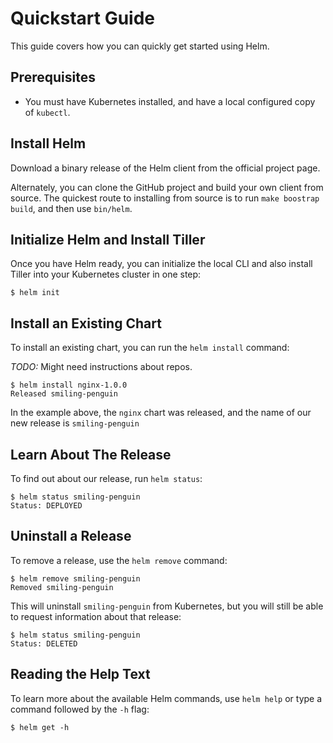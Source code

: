 # Quickstart Guide

This guide covers how you can quickly get started using Helm.

## Prerequisites

- You must have Kubernetes installed, and have a local configured copy
  of `kubectl`.

## Install Helm

Download a binary release of the Helm client from the official project
page.

Alternately, you can clone the GitHub project and build your own
client from source. The quickest route to installing from source is to
run `make boostrap build`, and then use `bin/helm`.

## Initialize Helm and Install Tiller

Once you have Helm ready, you can initialize the local CLI and also
install Tiller into your Kubernetes cluster in one step:

```console
$ helm init
```

## Install an Existing Chart

To install an existing chart, you can run the `helm install` command:

_TODO:_ Might need instructions about repos.

```console
$ helm install nginx-1.0.0
Released smiling-penguin
```

In the example above, the `nginx` chart was released, and the name of
our new release is `smiling-penguin`

## Learn About The Release

To find out about our release, run `helm status`:

```console
$ helm status smiling-penguin
Status: DEPLOYED
```

## Uninstall a Release

To remove a release, use the `helm remove` command:

```console
$ helm remove smiling-penguin
Removed smiling-penguin
```

This will uninstall `smiling-penguin` from Kubernetes, but you will
still be able to request information about that release:

```console
$ helm status smiling-penguin
Status: DELETED
```

## Reading the Help Text

To learn more about the available Helm commands, use `helm help` or type
a command followed by the `-h` flag:

```console
$ helm get -h
```
